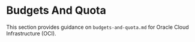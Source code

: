 # Budgets And Quota

This section provides guidance on `budgets-and-quota.md` for Oracle Cloud Infrastructure (OCI).